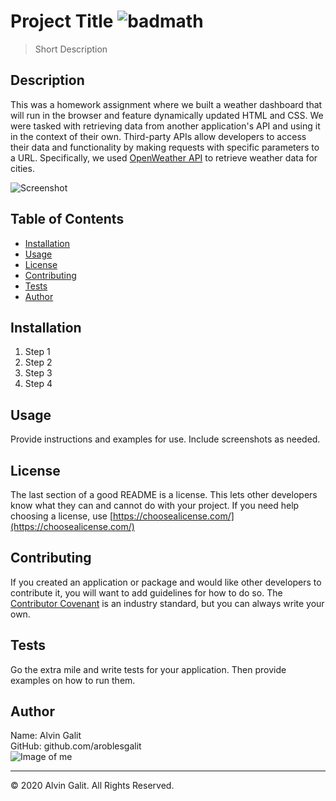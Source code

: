 
# Project Title   ![badmath](https://img.shields.io/github/languages/top/nielsenjared/badmath)
> Short Description  


## Description

This was a homework assignment where we built a weather dashboard that will run in the browser and feature dynamically updated HTML and CSS. We were tasked with retrieving data from another application's API and using it in the context of their own. Third-party APIs allow developers to access their data and functionality by making requests with specific parameters to a URL. Specifically, we used [OpenWeather API](https://openweathermap.org/api) to retrieve weather data for cities.


![Screenshot](screenshotAddress)


## Table of Contents
* [Installation](#installation)
* [Usage](#usage)
* [License](#license)
* [Contributing](#contributing)
* [Tests](#tests)
* [Author](#author)


## Installation

1. Step 1
2. Step 2
3. Step 3
4. Step 4


## Usage

Provide instructions and examples for use. Include screenshots as needed.

## License

The last section of a good README is a license. This lets other developers know what they can and cannot do with your project. If you need help choosing a license, use [https://choosealicense.com/](https://choosealicense.com/)


## Contributing

If you created an application or package and would like other developers to contribute it, you will want to add guidelines for how to do so. The [Contributor Covenant](https://www.contributor-covenant.org/) is an industry standard, but you can always write your own.


## Tests

Go the extra mile and write tests for your application. Then provide examples on how to run them.


## Author

Name: Alvin Galit  
GitHub: github.com/aroblesgalit  
![Image of me](imageurl)

---
© 2020 Alvin Galit. All Rights Reserved.
    
